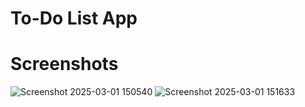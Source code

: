# To-Do List App

# Screenshots

![Screenshot 2025-03-01 150540](https://github.com/user-attachments/assets/71131d62-6e2c-4e41-9638-b7a15084dacf)
![Screenshot 2025-03-01 151633](https://github.com/user-attachments/assets/ef227438-503c-4bab-aaf7-ec593360aa37)
